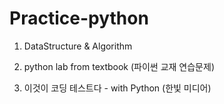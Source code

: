 # Practice-python

1. DataStructure & Algorithm 


2. python lab from textbook (파이썬 교재 연습문제)


3. 이것이 코딩 테스트다 - with Python (한빛 미디어)
